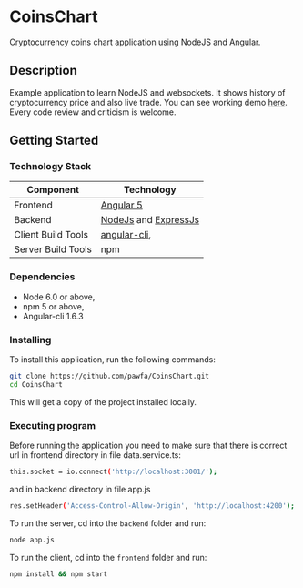 # CoinsChart
Cryptocurrency coins chart application using NodeJS and Angular.

## Description

Example application to learn NodeJS and websockets. It shows history of cryptocurrency price and also live trade. You can see working demo [here](http://charts.pawfa.usermd.net/). Every code review and criticism is welcome.


## Getting Started

### Technology Stack
Component         | Technology
---               | ---
Frontend          | [Angular 5](https://github.com/angular/angular)
Backend           | [NodeJs](https://nodejs.org/en/) and [ExpressJs](https://expressjs.com/)
Client Build Tools| [angular-cli](https://github.com/angular/angular-cli), 
Server Build Tools| npm


### Dependencies

- Node 6.0 or above,
- npm 5 or above,
- Angular-cli 1.6.3

### Installing

To install this application, run the following commands:
```bash
git clone https://github.com/pawfa/CoinsChart.git
cd CoinsChart
```
This will get a copy of the project installed locally.

### Executing program
Before running the application you need to make sure that there is correct url in frontend directory in file data.service.ts:
```bash
this.socket = io.connect('http://localhost:3001/');
```
and in backend directory in file app.js
```bash
res.setHeader('Access-Control-Allow-Origin', 'http://localhost:4200');
```

To run the server, cd into the `backend` folder and run:
 
```bash
node app.js
```
To run the client, cd into the `frontend` folder and run:
 
```bash
npm install && npm start
```
